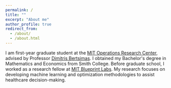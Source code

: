 ```yaml
---
permalink: /
title: ""
excerpt: "About me"
author_profile: true
redirect_from: 
  - /about/
  - /about.html
---
```


I am first-year graduate student at the [MIT Operations Research Center](https://orc.mit.edu/), advised by Professor [Dimitris Bertsimas](https://www.dbertsim.mit.edu/). 
I obtained my Bachelor's degree in Mathematics and Economics from Smith College. 
Before graduate school, I worked as a research fellow at [MIT Blueprint Labs](https://blueprintlabs.mit.edu/).
My research focuses on developing machine learning and optimization methodologies to assist healthcare decision-making. 

